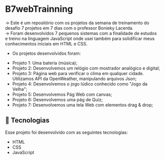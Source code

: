 # B7webTrainning
   -> Este é um repositório com os projetos da semana de treinamento do desafio 7 projetos em 7 dias com o professor Bonieky Lacerda. </br>
   -> Foram desenvolvidos 7 pequenos sistemas com a finalidade de estudos e treino na linguagem JavaScript onde usei também para solidificar
meus conhecimentos iniciais em HTML e CSS.

* Os projetos desenvolvidos foram:

<ul>
    <li>Projeto 1: Uma bateria (música);</li>
    <li>Projeto 2: Desenvolvemos um relógio com mostrador analógico e digital;</li>
    <li>Projeto 3: Página web para verificar o clima em qualquer cidade. Utilizamos API da OpenWeather, manipulando arquivos Json;</li>
    <li>Projeto 4: Desenvolvemos o jogo lúdico conhecido como "Jogo da Velha";</li>
    <li>Projeto 5: Desenvolvemos Pág Web com canvas;</li>
    <li>Projeto 6: Desenvolvemos uma pág de Quiz;</li>
   <li>Projeto 7: Desenvolvemos uma tela Web com elementos drag & drop;</li>
</ul>

## 🚀 Tecnologias

Esse projeto foi desenvolvido com as seguintes tecnologias:

- HTML
- CSS
- JavaScript
